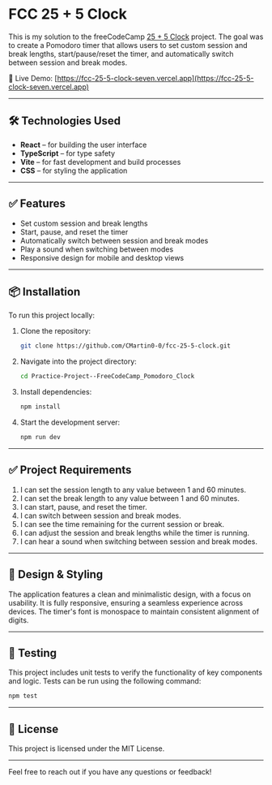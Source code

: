 

# FCC 25 + 5 Clock

This is my solution to the freeCodeCamp [25 + 5 Clock](https://www.freecodecamp.org/learn/front-end-development-libraries/front-end-development-libraries-projects/build-a-25-5-clock) project. The goal was to create a Pomodoro timer that allows users to set custom session and break lengths, start/pause/reset the timer, and automatically switch between session and break modes.

🔗 Live Demo: [https://fcc-25-5-clock-seven.vercel.app](https://fcc-25-5-clock-seven.vercel.app)

---

## 🛠️ Technologies Used

* **React** – for building the user interface
* **TypeScript** – for type safety
* **Vite** – for fast development and build processes
* **CSS** – for styling the application

---

## ✅ Features

* Set custom session and break lengths
* Start, pause, and reset the timer
* Automatically switch between session and break modes
* Play a sound when switching between modes
* Responsive design for mobile and desktop views

---

## 📦 Installation

To run this project locally:

1. Clone the repository:

   ```bash
   git clone https://github.com/CMartin0-0/fcc-25-5-clock.git
   ```



2. Navigate into the project directory:

   ```bash
   cd Practice-Project--FreeCodeCamp_Pomodoro_Clock
   ```



3. Install dependencies:

   ```bash
   npm install
   ```



4. Start the development server:

   ```bash
   npm run dev
   ```




---

## ✅ Project Requirements

1. I can set the session length to any value between 1 and 60 minutes.
2. I can set the break length to any value between 1 and 60 minutes.
3. I can start, pause, and reset the timer.
4. I can switch between session and break modes.
5. I can see the time remaining for the current session or break.
6. I can adjust the session and break lengths while the timer is running.
7. I can hear a sound when switching between session and break modes.

---

## 🎨 Design & Styling

The application features a clean and minimalistic design, with a focus on usability. It is fully responsive, ensuring a seamless experience across devices. The timer's font is monospace to maintain consistent alignment of digits.

---

## 🧪 Testing

This project includes unit tests to verify the functionality of key components and logic. Tests can be run using the following command:

```bash
npm test
```



---

## 📄 License

This project is licensed under the MIT License.

---

Feel free to reach out if you have any questions or feedback!
